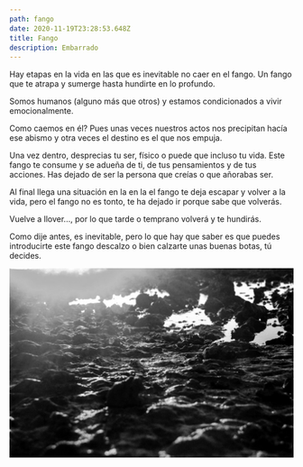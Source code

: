 ```yaml
---
path: fango
date: 2020-11-19T23:28:53.648Z
title: Fango
description: Embarrado
---
```

Hay etapas en la vida en las que es inevitable no caer en el fango. Un fango que te atrapa y sumerge hasta hundirte en lo profundo.

Somos humanos (alguno más que otros) y estamos condicionados a vivir emocionalmente.

Como caemos en él? Pues unas veces nuestros actos nos precipitan hacía ese abismo y otra veces el destino es el que nos empuja.

Una vez dentro, desprecias tu ser, físico o puede que incluso tu vida. Este fango te consume y se adueña de ti, de tus pensamientos y de tus acciones. Has dejado de ser la persona que creías o que añorabas ser.

Al final llega una situación en la en la el fango te deja escapar y volver a la vida, pero el fango no es tonto, te ha dejado ir porque sabe que volverás.

Vuelve a llover..., por lo que tarde o temprano volverá y te hundirás. 

Como dije antes, es inevitable, pero lo que hay que saber es que puedes introducirte este fango descalzo o bien calzarte unas buenas botas, tú decides.

![](../assets/photo-1534061195026-780ce0b8b836.jpg)